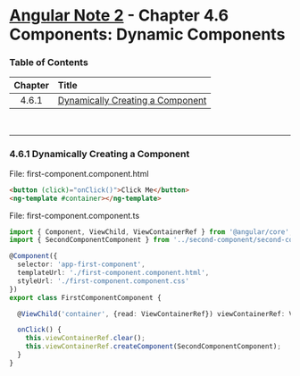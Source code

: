 # [Angular Note 2](../README.md) - Chapter 4.6 Components: Dynamic Components

### Table of Contents
| Chapter | Title |
| :-: | :- |
| 4.6.1 | [Dynamically Creating a Component](#461-dynamically-creating-a-component) |

<br>
<hr>

### 4.6.1 Dynamically Creating a Component
File: first-component.component.html
```html
<button (click)="onClick()">Click Me</button>
<ng-template #container></ng-template>
```
File: first-component.component.ts
```ts
import { Component, ViewChild, ViewContainerRef } from '@angular/core';
import { SecondComponentComponent } from '../second-component/second-component.component';

@Component({
  selector: 'app-first-component',
  templateUrl: './first-component.component.html',
  styleUrl: './first-component.component.css'
})
export class FirstComponentComponent {

  @ViewChild('container', {read: ViewContainerRef}) viewContainerRef: ViewContainerRef

  onClick() {
    this.viewContainerRef.clear();
    this.viewContainerRef.createComponent(SecondComponentComponent);
  }
}
```
